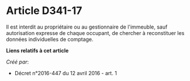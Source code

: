 # Article D341-17

Il est interdit au propriétaire ou au gestionnaire de l'immeuble, sauf autorisation expresse de chaque occupant, de chercher
à reconstituer les données individuelles de comptage.

**Liens relatifs à cet article**

_Créé par_:

  - Décret n°2016-447 du 12 avril 2016 - art. 1
